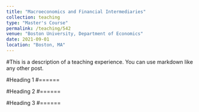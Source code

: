 ```yaml
---
title: "Macroeconomics and Financial Intermediaries"
collection: teaching
type: "Master's Course"
permalink: /teaching/542
venue: "Boston University, Department of Economics"
date: 2021-09-01
location: "Boston, MA"
---
```


#This is a description of a teaching experience. You can use markdown like any other post.

#Heading 1
#======

#Heading 2
#======

#Heading 3
#======
